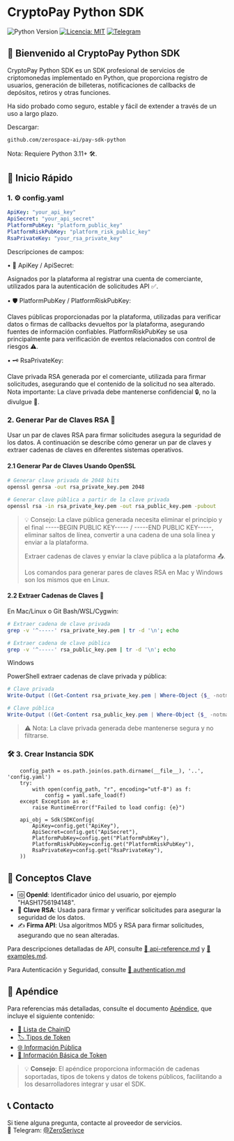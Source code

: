 # CryptoPay Python SDK

![Python Version](https://img.shields.io/badge/python-3.11+-blue.svg)
[![Licencia: MIT](https://img.shields.io/badge/License-MIT-yellow.svg)](https://opensource.org/licenses/MIT)
[![Telegram](https://img.shields.io/badge/chat-Telegram-blue?logo=telegram)](https://t.me/ZeroSerivce)

## 🌟 Bienvenido al CryptoPay Python SDK

CryptoPay Python SDK es un SDK profesional de servicios de criptomonedas implementado en Python, que proporciona registro de usuarios, generación de billeteras, notificaciones de callbacks de depósitos, retiros y otras funciones.

Ha sido probado como seguro, estable y fácil de extender a través de un uso a largo plazo.

Descargar:

```bash
github.com/zerospace-ai/pay-sdk-python
```

Nota: Requiere Python 3.11+ 🛠️.

## 🚀 Inicio Rápido
### 1. ⚙️ config.yaml

```yaml
ApiKey: "your_api_key"
ApiSecret: "your_api_secret"
PlatformPubKey: "platform_public_key"
PlatformRiskPubKey: "platform_risk_public_key"
RsaPrivateKey: "your_rsa_private_key"
```

Descripciones de campos:

• 🔑 ApiKey / ApiSecret:

Asignados por la plataforma al registrar una cuenta de comerciante, utilizados para la autenticación de solicitudes API ✅.

• 🛡️ PlatformPubKey / PlatformRiskPubKey:

Claves públicas proporcionadas por la plataforma, utilizadas para verificar datos o firmas de callbacks devueltos por la plataforma, asegurando fuentes de información confiables. PlatformRiskPubKey se usa principalmente para verificación de eventos relacionados con control de riesgos ⚠️.

• 🗝️ RsaPrivateKey:

Clave privada RSA generada por el comerciante, utilizada para firmar solicitudes, asegurando que el contenido de la solicitud no sea alterado. Nota importante: La clave privada debe mantenerse confidencial 🔒, no la divulgue 🚫.

### 2. Generar Par de Claves RSA 🔐

Usar un par de claves RSA para firmar solicitudes asegura la seguridad de los datos. A continuación se describe cómo generar un par de claves y extraer cadenas de claves en diferentes sistemas operativos.

#### 2.1 Generar Par de Claves Usando OpenSSL

```bash
# Generar clave privada de 2048 bits
openssl genrsa -out rsa_private_key.pem 2048

# Generar clave pública a partir de la clave privada
openssl rsa -in rsa_private_key.pem -out rsa_public_key.pem -pubout
```

> 💡 Consejo: La clave pública generada necesita eliminar el principio y el final -----BEGIN PUBLIC KEY----- / -----END PUBLIC KEY-----, eliminar saltos de línea, convertir a una cadena de una sola línea y enviar a la plataforma.
> 
> Extraer cadenas de claves y enviar la clave pública a la plataforma 📤.
>
>Los comandos para generar pares de claves RSA en Mac y Windows son los mismos que en Linux.

#### 2.2 Extraer Cadenas de Claves 🔑

En Mac/Linux o Git Bash/WSL/Cygwin:

```bash
# Extraer cadena de clave privada
grep -v '^-----' rsa_private_key.pem | tr -d '\n'; echo

# Extraer cadena de clave pública
grep -v '^-----' rsa_public_key.pem | tr -d '\n'; echo
```

Windows

PowerShell extraer cadenas de clave privada y pública:

```powershell
# Clave privada
Write-Output ((Get-Content rsa_private_key.pem | Where-Object {$_ -notmatch "^-----"}) -join "")

# Clave pública
Write-Output ((Get-Content rsa_public_key.pem | Where-Object {$_ -notmatch "^-----"}) -join "")
```

> ⚠️ Nota: La clave privada generada debe mantenerse segura y no filtrarse.


### 🛠️ 3. Crear Instancia SDK

```
    config_path = os.path.join(os.path.dirname(__file__), '..', 'config.yaml')
    try:
        with open(config_path, "r", encoding="utf-8") as f:
            config = yaml.safe_load(f)
    except Exception as e:
        raise RuntimeError(f"Failed to load config: {e}")

    api_obj = Sdk(SDKConfig(
        ApiKey=config.get("ApiKey"),
        ApiSecret=config.get("ApiSecret"),
        PlatformPubKey=config.get("PlatformPubKey"),
        PlatformRiskPubKey=config.get("PlatformRiskPubKey"),
        RsaPrivateKey=config.get("RsaPrivateKey"),
    ))
```

## 🔑 Conceptos Clave

- 🆔 **OpenId**: Identificador único del usuario, por ejemplo "HASH1756194148".
- 🔐 **Clave RSA**: Usada para firmar y verificar solicitudes para asegurar la seguridad de los datos.
- ✍️ **Firma API**: Usa algoritmos MD5 y RSA para firmar solicitudes, asegurando que no sean alteradas.

Para descripciones detalladas de API, consulte [🧩 api-reference.md](./api-reference.md) y [🧩 examples.md](./examples.md).

Para Autenticación y Seguridad, consulte [🧩 authentication.md](./authentication.md)

## 📎 Apéndice

Para referencias más detalladas, consulte el documento [Apéndice](./appendix.md), que incluye el siguiente contenido:

- [🧩 Lista de ChainID](./appendix.md#lista-de-chainid-)
- [🏷️ Tipos de Token](./appendix.md#tipos-de-token-)
- [🌐 Información Pública](./appendix.md#información-pública-)
- [🔰 Información Básica de Token](./appendix.md#información-básica-de-token-)

> 💡 **Consejo**: El apéndice proporciona información de cadenas soportadas, tipos de tokens y datos de tokens públicos, facilitando a los desarrolladores integrar y usar el SDK.

## 📞 Contacto

Si tiene alguna pregunta, contacte al proveedor de servicios.  
💬 Telegram: [@ZeroSerivce](https://t.me/ZeroSerivce)